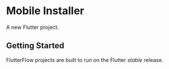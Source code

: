 # Mobile Installer

A new Flutter project.

## Getting Started

FlutterFlow projects are built to run on the Flutter _stable_ release.
